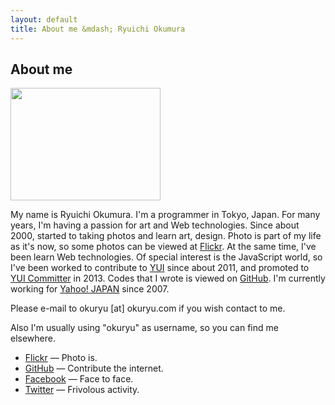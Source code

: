 ```yaml
---
layout: default
title: About me &mdash; Ryuichi Okumura
---
```

## About me

<img src="http://farm3.static.flickr.com/2694/4365409418_370faa5929_m.jpg" width="240" height="180">

My name is Ryuichi Okumura. I'm a programmer in Tokyo, Japan. For many years,
I'm having a passion for art and Web technologies. Since about 2000, started to
taking photos and learn art, design. Photo is part of my life as it's now, so
some photos can be viewed at [Flickr][Flickr]. At the same time, I've been learn
Web technologies. Of special interest is the JavaScript world, so I've been
worked to contribute to [YUI][YUI] since about 2011, and promoted to
[YUI Committer][YUI Committer] in 2013. Codes that I wrote is viewed on
[GitHub][GitHub]. I'm currently working for [Yahoo! JAPAN][Yahoo! JAPAN] since
2007.

Please e-mail to okuryu [at] okuryu.com if you wish contact to me.

Also I'm usually using "okuryu" as username, so you can find me elsewhere.

- [Flickr](http://www.flickr.com/photos/okuryu/) &mdash; Photo is.
- [GitHub](https://github.com/okuryu) &mdash; Contribute the internet.
- [Facebook](https://www.facebook.com/okuryu) &mdash; Face to face.
- [Twitter](https://twitter.com/okuryu) &mdash; Frivolous activity.

[Flickr]: http://www.flickr.com/photos/okuryu/
[YUI]: http://yuilibrary.com/
[YUI Committer]: https://github.com/yui/yui3/wiki/Contributor-Model#23-committers
[GitHub]: https://github.com/okuryu
[Yahoo! JAPAN]: http://www.yahoo.co.jp/
